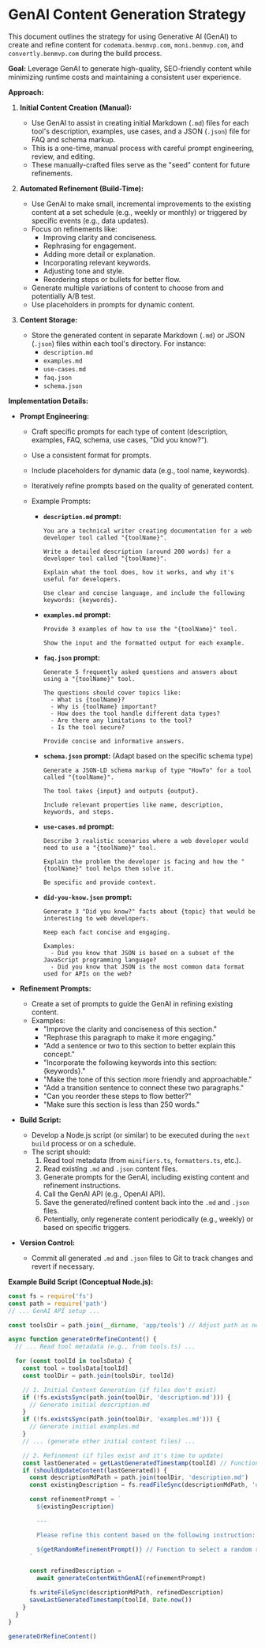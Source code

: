 # GenAI Content Generation Strategy

This document outlines the strategy for using Generative AI (GenAI) to create and refine content for `codemata.benmvp.com`, `moni.benmvp.com`, and `convertly.benmvp.com` during the build process.

**Goal:** Leverage GenAI to generate high-quality, SEO-friendly content while minimizing runtime costs and maintaining a consistent user experience.

**Approach:**

1.  **Initial Content Creation (Manual):**

    - Use GenAI to assist in creating initial Markdown (`.md`) files for each tool's description, examples, use cases, and a JSON (`.json`) file for FAQ and schema markup.
    - This is a one-time, manual process with careful prompt engineering, review, and editing.
    - These manually-crafted files serve as the "seed" content for future refinements.

2.  **Automated Refinement (Build-Time):**

    - Use GenAI to make small, incremental improvements to the existing content at a set schedule (e.g., weekly or monthly) or triggered by specific events (e.g., data updates).
    - Focus on refinements like:
      - Improving clarity and conciseness.
      - Rephrasing for engagement.
      - Adding more detail or explanation.
      - Incorporating relevant keywords.
      - Adjusting tone and style.
      - Reordering steps or bullets for better flow.
    - Generate multiple variations of content to choose from and potentially A/B test.
    - Use placeholders in prompts for dynamic content.

3.  **Content Storage:**
    - Store the generated content in separate Markdown (`.md`) or JSON (`.json`) files within each tool's directory. For instance:
      - `description.md`
      - `examples.md`
      - `use-cases.md`
      - `faq.json`
      - `schema.json`

**Implementation Details:**

- **Prompt Engineering:**

  - Craft specific prompts for each type of content (description, examples, FAQ, schema, use cases, "Did you know?").
  - Use a consistent format for prompts.
  - Include placeholders for dynamic data (e.g., tool name, keywords).
  - Iteratively refine prompts based on the quality of generated content.
  - Example Prompts:

    - **`description.md` prompt:**

      ```
      You are a technical writer creating documentation for a web developer tool called "{toolName}".

      Write a detailed description (around 200 words) for a developer tool called "{toolName}".

      Explain what the tool does, how it works, and why it's useful for developers.

      Use clear and concise language, and include the following keywords: {keywords}.
      ```

    - **`examples.md` prompt:**

      ```
      Provide 3 examples of how to use the "{toolName}" tool.

      Show the input and the formatted output for each example.
      ```

    - **`faq.json` prompt:**

      ```
      Generate 5 frequently asked questions and answers about using a "{toolName}" tool.

      The questions should cover topics like:
        - What is {toolName}?
        - Why is {toolName} important?
        - How does the tool handle different data types?
        - Are there any limitations to the tool?
        - Is the tool secure?

      Provide concise and informative answers.
      ```

    - **`schema.json` prompt:** (Adapt based on the specific schema type)

      ```
      Generate a JSON-LD schema markup of type "HowTo" for a tool called "{toolName}".

      The tool takes {input} and outputs {output}.

      Include relevant properties like name, description, keywords, and steps.
      ```

    - **`use-cases.md` prompt:**

      ```
      Describe 3 realistic scenarios where a web developer would need to use a "{toolName}" tool.

      Explain the problem the developer is facing and how the "{toolName}" tool helps them solve it.

      Be specific and provide context.
      ```

    - **`did-you-know.json` prompt:**

      ```
      Generate 3 "Did you know?" facts about {topic} that would be interesting to web developers.

      Keep each fact concise and engaging.

      Examples:
        - Did you know that JSON is based on a subset of the JavaScript programming language?
        - Did you know that JSON is the most common data format used for APIs on the web?
      ```

- **Refinement Prompts:**

  - Create a set of prompts to guide the GenAI in refining existing content.
  - Examples:
    - "Improve the clarity and conciseness of this section."
    - "Rephrase this paragraph to make it more engaging."
    - "Add a sentence or two to this section to better explain this concept."
    - "Incorporate the following keywords into this section: {keywords}."
    - "Make the tone of this section more friendly and approachable."
    - "Add a transition sentence to connect these two paragraphs."
    - "Can you reorder these steps to flow better?"
    - "Make sure this section is less than 250 words."

- **Build Script:**

  - Develop a Node.js script (or similar) to be executed during the `next build` process or on a schedule.
  - The script should:
    1.  Read tool metadata (from `minifiers.ts`, `formatters.ts`, etc.).
    2.  Read existing `.md` and `.json` content files.
    3.  Generate prompts for the GenAI, including existing content and refinement instructions.
    4.  Call the GenAI API (e.g., OpenAI API).
    5.  Save the generated/refined content back into the `.md` and `.json` files.
    6.  Potentially, only regenerate content periodically (e.g., weekly) or based on specific triggers.

- **Version Control:**
  - Commit all generated `.md` and `.json` files to Git to track changes and revert if necessary.

**Example Build Script (Conceptual Node.js):**

```javascript
const fs = require('fs')
const path = require('path')
// ... GenAI API setup ...

const toolsDir = path.join(__dirname, 'app/tools') // Adjust path as needed

async function generateOrRefineContent() {
  // ... Read tool metadata (e.g., from tools.ts) ...

  for (const toolId in toolsData) {
    const tool = toolsData[toolId]
    const toolDir = path.join(toolsDir, toolId)

    // 1. Initial Content Generation (if files don't exist)
    if (!fs.existsSync(path.join(toolDir, 'description.md'))) {
      // Generate initial description.md
    }
    if (!fs.existsSync(path.join(toolDir, 'examples.md'))) {
      // Generate initial examples.md
    }
    // ... (generate other initial content files) ...

    // 2. Refinement (if files exist and it's time to update)
    const lastGenerated = getLastGeneratedTimestamp(toolId) // Function to get last generation timestamp
    if (shouldUpdateContent(lastGenerated)) {
      const descriptionMdPath = path.join(toolDir, 'description.md')
      const existingDescription = fs.readFileSync(descriptionMdPath, 'utf-8')

      const refinementPrompt = `
        ${existingDescription}

        ---

        Please refine this content based on the following instruction:

        ${getRandomRefinementPrompt()} // Function to select a random refinement prompt
      `

      const refinedDescription =
        await generateContentWithGenAI(refinementPrompt)

      fs.writeFileSync(descriptionMdPath, refinedDescription)
      saveLastGeneratedTimestamp(toolId, Date.now())
    }
  }
}

generateOrRefineContent()
```
